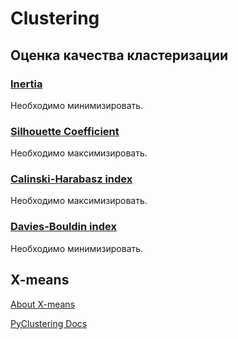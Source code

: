 # Clustering

## Оценка качества кластеризации

### [Inertia](https://scikit-learn.org/stable/modules/clustering.html#k-means)

Необходимо минимизировать.

### [Silhouette Coefficient](https://scikit-learn.org/stable/modules/clustering.html#silhouette-coefficient)

Необходимо максимизировать.

### [Calinski-Harabasz index](https://scikit-learn.org/stable/modules/clustering.html#calinski-harabasz-index)

Необходимо максимизировать.

### [Davies-Bouldin index](https://scikit-learn.org/stable/modules/clustering.html#davies-bouldin-index)

Необходимо минимизировать.

## X-means

[About X-means](https://medium.com/geekculture/x-means-algorithm-a-complement-to-the-k-means-algorithm-b087ae88cf88)

[PyClustering Docs](https://pyclustering.github.io/docs/0.10.1/html/)
